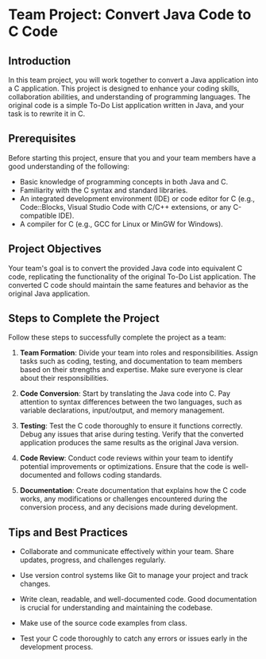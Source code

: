 # Team Project: Convert Java Code to C Code

## Introduction

In this team project, you will work together to convert a Java application into a C application. This project is designed to enhance your coding skills, collaboration abilities, and understanding of programming languages. The original code is a simple To-Do List application written in Java, and your task is to rewrite it in C.

## Prerequisites

Before starting this project, ensure that you and your team members have a good understanding of the following:

- Basic knowledge of programming concepts in both Java and C.
- Familiarity with the C syntax and standard libraries.
- An integrated development environment (IDE) or code editor for C (e.g., Code::Blocks, Visual Studio Code with C/C++ extensions, or any C-compatible IDE).
- A compiler for C (e.g., GCC for Linux or MinGW for Windows).

## Project Objectives

Your team's goal is to convert the provided Java code into equivalent C code, replicating the functionality of the original To-Do List application. The converted C code should maintain the same features and behavior as the original Java application.

## Steps to Complete the Project

Follow these steps to successfully complete the project as a team:

1. **Team Formation**: Divide your team into roles and responsibilities. Assign tasks such as coding, testing, and documentation to team members based on their strengths and expertise. Make sure everyone is clear about their responsibilities.

2. **Code Conversion**: Start by translating the Java code into C. Pay attention to syntax differences between the two languages, such as variable declarations, input/output, and memory management.

3. **Testing**: Test the C code thoroughly to ensure it functions correctly. Debug any issues that arise during testing. Verify that the converted application produces the same results as the original Java version.

4. **Code Review**: Conduct code reviews within your team to identify potential improvements or optimizations. Ensure that the code is well-documented and follows coding standards.

5. **Documentation**: Create documentation that explains how the C code works, any modifications or challenges encountered during the conversion process, and any decisions made during development.



## Tips and Best Practices

- Collaborate and communicate effectively within your team. Share updates, progress, and challenges regularly.

- Use version control systems like Git to manage your project and track changes.

- Write clean, readable, and well-documented code. Good documentation is crucial for understanding and maintaining the codebase.

- Make use of the source code examples from class.

- Test your C code thoroughly to catch any errors or issues early in the development process.


